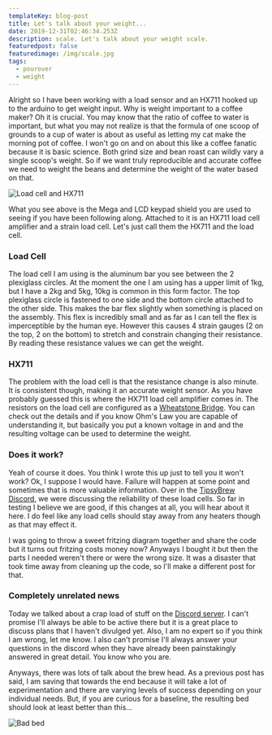 ```yaml
---
templateKey: blog-post
title: Let's talk about your weight...
date: 2019-12-31T02:46:34.253Z
description: scale. Let's talk about your weight scale.
featuredpost: false
featuredimage: /img/scale.jpg
tags:
  - pourover
  - weight
---
```

Alright so I have been working with a load sensor and an HX711 hooked up to the arduino to get weight input. Why is weight important to a coffee maker? Oh it is crucial. You may know that the ratio of coffee to water is important, but what you may not realize is that the formula of one scoop of grounds to a cup of water is about as useful as letting my cat make the morning pot of coffee. I won't go on and on about this like a coffee fanatic because it is basic science. Both grind size and bean roast can wildly vary a single scoop's weight. So if we want truly reproducible and accurate coffee we need to weight the beans and determine the weight of the water based on that.

![Load cell and HX711](/img/scale.jpg "Load cell and HX711")

What you see above is the Mega and LCD keypad shield you are used to seeing if you have been following along. Attached to it is an HX711 load cell amplifier and a strain load cell. Let's just call them the HX711 and the load cell.

### Load Cell

The load cell I am using is the aluminum bar you see between the 2 plexiglass circles. At the moment the one I am using has a upper limit of 1kg, but I have a 2kg and 5kg, 10kg is common in this form factor. The top plexiglass circle is fastened to one side and the bottom circle attached to the other side. This makes the bar flex slightly when something is placed on the assembly. This flex is incredibly small and as far as I can tell the flex is imperceptible by the human eye. However this causes 4 strain gauges (2 on the top, 2 on the bottom) to stretch and constrain changing their resistance. By reading these resistance values we can get the weight.

### HX711

The problem with the load cell is that the resistance change is also minute. It is consistent though, making it an accurate weight sensor. As you have probably guessed this is where the HX711 load cell amplifier comes in. The resistors on the load cell are configured as a [Wheatstone Bridge](https://en.wikipedia.org/wiki/Wheatstone_bridge). You can check out the details and if you know Ohm's Law you are capable of understanding it, but basically you put a known voltage in and and the resulting voltage can be used to determine the weight.

### Does it work?

Yeah of course it does. You think I wrote this up just to tell you it won't work? Ok, I suppose I would have. Failure will happen at some point and sometimes that is more valuable information. Over in the [TipsyBrew Discord](https://discord.gg/KKTHenQ), we were discussing the reliability of these load cells. So far in testing I believe we are good, if this changes at all, you will hear about it here. I do feel like any load cells should stay away from any heaters though as that may effect it.

I was going to throw a sweet fritzing diagram together and share the code but it turns out fritzing costs money now? Anyways I bought it but then the parts I needed weren't there or were the wrong size. It was a disaster that took time away from cleaning up the code, so I'll make a different post for that.

### Completely unrelated news

Today we talked about a crap load of stuff on the [Discord server](https://discord.gg/KKTHenQ). I can't promise I'll always be able to be active there but it is a great place to discuss plans that I haven't divulged yet. Also, I am no expert so if you think I am wrong, let me know. I also can't promise I'll always answer your questions in the discord when they have already been painstakingly answered in great detail. You know who you are.

Anyways, there was lots of talk about the brew head. As a previous post has said, I am saving that towards the end because it will take a lot of experimentation and there are varying levels of success depending on your individual needs. But, if you are curious for a baseline, the resulting bed should look at least better than this...

![Bad bed](/img/badbed.jpg "Bad bed")
